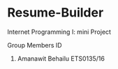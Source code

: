 # Resume-Builder
Internet Programming I: mini Project


Group Members                               ID
1. Amanawit Behailu                      ETS0135/16
